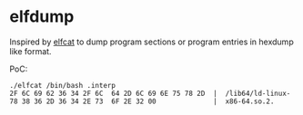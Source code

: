 # elfdump

Inspired by [elfcat](https://github.com/randomstuff/elfcat) to dump program sections or program entries in hexdump like format.

PoC:
```
./elfcat /bin/bash .interp
2F 6C 69 62 36 34 2F 6C  64 2D 6C 69 6E 75 78 2D  |  /lib64/ld-linux- 
78 38 36 2D 36 34 2E 73  6F 2E 32 00              |  x86-64.so.2.
```